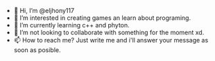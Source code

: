 - 👋 Hi, I’m @eljhony117
- 👀 I’m interested in creating games an learn about programing. 
- 🌱 I’m currently learning c++ and phyton. 
- 💞️ I’m not looking to collaborate with something for the moment xd.
- 📫 How to reach me? Just write me and i'll answer your message as soon as posible. 

<!---
eljhony117/eljhony117 is a ✨ special ✨ repository because its `README.md` (this file) appears on your GitHub profile.
You can click the Preview link to take a look at your changes.
--->

